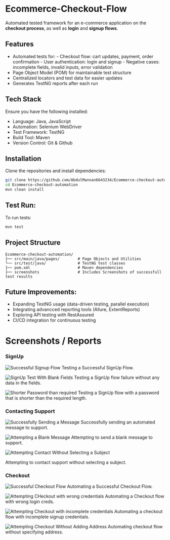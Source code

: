 # Ecommerce-Checkout-Flow
Automated tested framework for an e-commerce application on the **checkout process**, as well as **login** and **signup flows**.

## Features
- Automated tests for:
        - Checkout flow: cart updates, payment, order confirmation
        - User authentication: login and signup
        - Negative cases: incomplete fields, invalid inputs, error validation
- Page Object Model (POM) for maintainable test structure
- Centralized locators and test data for easier updates
- Generates TestNG reports after each run
## Tech Stack
Ensure you have the following installed:
- Language: Java, JavaScript
- Automation: Selenium WebDriver
- Test Framework: TestNG
- Build Tool: Maven
- Version Control: Git & Github
## Installation
Clone the repositories and install dependencies:
```bash
git clone https://github.com/AbdulMannan6643234/Ecommerce-checkout-automation.git
cd Ecommerce-checkout-automation
mvn clean install
```
## Test Run:
To run tests:
```bash
mvn test
```
## Project Structure
```text
Ecommerce-checkout-automation/
├── src/main/java/pages/        # Page Objects and Utilities
└── src/test/java/              # TestNG test classes
├── pom.xml                     # Maven dependencies
├── screenshots                 # Includes Screenshots of successfull test results
```
## Future Improvements:
- Expanding TestNG usage (data-driven testing, parallel execution)
- Integrating advancced reporting tools (Allure, ExtentReports)
- Exploring API testing with RestAssured
- CI/CD integration for continuous testing
# Screenshots / Reports
### SignUp
![Successful Signup Flow](/screenshots/SuccesfulSignUpTest.png)
Testing a Successful SignUp Flow.

![SignUp Test With Blank Fields](/screenshots/SignUpTestWithEmptyFields.png)
Testing a SignUp flow failure without any data in the fields.

![Shorter Password than required](/screenshots/SignUpTestWithShortPassword.png)
Testing a SignUp flow with a password that is shorter than the required length.

### Contacting Support
![Successfully Sending a Message](/screenshots/SuccessfulContactTest.png)
Successfully sending an automated message to support.

![Attempting a Blank Message](/screenshots/ContactTestWithEmptyMessage.png)
Attempting to send a blank message to support.

![Attempting Contact Without Selecting a Subject](/screenshots/ContactTestWithoutSelectingSubject.png)

Attempting to contact support without selecting a subject.

### Checkout
![Successful Checkout Flow](/screenshots/SuccessfulCheckoutFlow.png)
Automating a Successful Checkout Flow.

![Attempting CHeckout with wrong credentials](/screenshots/CheckoutTestWithWrongCredentials.png)
Automating a Checkout flow with wrong login creds.

![Attempting Checkout with incomplete credentials](/screenshots/CheckoutTestWithIncompleteCredentials.png)
Automating a checkout flow with incomplete signup credentials.

![Attempting Checkout Without Adding Address](/screenshots/CheckoutTestWithoutAddress.png)
Automating checkout flow without specifying address.
